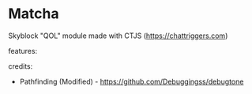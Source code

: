 # Matcha
Skyblock "QOL" module made with CTJS (https://chattriggers.com)

features: 


credits:
  - Pathfinding (Modified) - https://github.com/Debuggingss/debugtone
